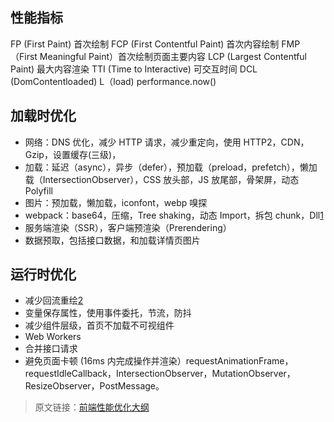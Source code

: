 ## 性能指标

FP (First Paint) 首次绘制
FCP (First Contentful Paint) 首次内容绘制
FMP（First Meaningful Paint）首次绘制页面主要内容
LCP (Largest Contentful Paint) 最大内容渲染
TTI (Time to Interactive) 可交互时间
DCL (DomContentloaded)
L（load)
performance.now()

## 加载时优化

- 网络：DNS 优化，减少 HTTP 请求，减少重定向，使用 HTTP2，CDN，Gzip，设置缓存(三级)，
- 加载：延迟（async），异步（defer），预加载（preload，prefetch），懒加载（IntersectionObserver），CSS 放头部，JS 放尾部，骨架屏，动态 Polyfill
- 图片：预加载，懒加载，iconfont，webp 嗅探
- webpack：base64，压缩，Tree shaking，动态 Import，拆包 chunk，Dll[1](https://blog.flqin.com/385.html)
- 服务端渲染（SSR），客户端预渲染（Prerendering）
- 数据预取，包括接口数据，和加载详情页图片

## 运行时优化

- 减少回流重绘[2](https://blog.flqin.com/336.html)
- 变量保存属性，使用事件委托，节流，防抖
- 减少组件层级，首页不加载不可视组件
- Web Workers
- 合并接口请求
- 避免页面卡顿 (16ms 内完成操作并渲染）requestAnimationFrame，requestIdleCallback，IntersectionObserver，MutationObserver，ResizeObserver，PostMessage。

> 原文链接：[前端性能优化大纲](https://blog.flqin.com/410.html)

